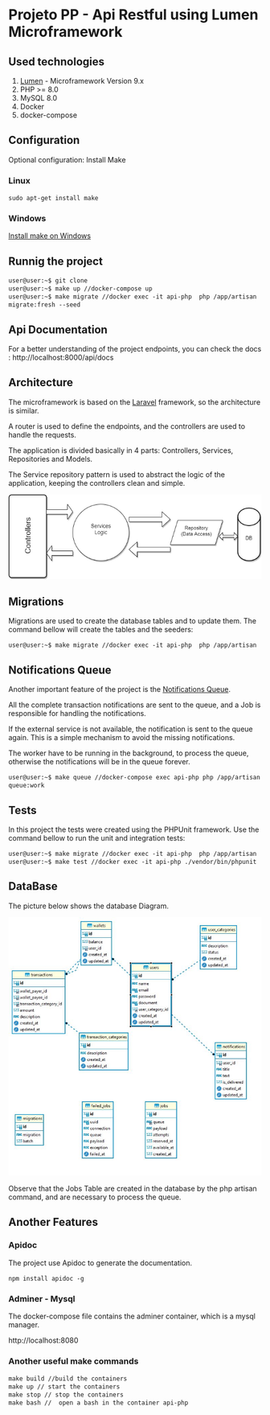 # Projeto PP - Api Restful using Lumen Microframework

## Used technologies

1. [Lumen](https://lumen.laravel.com/docs/9.x) - Microframework Version 9.x 
2. PHP >= 8.0
3. MySQL 8.0
4. Docker
5. docker-compose



## Configuration 

Optional configuration: Install Make

### Linux
```
sudo apt-get install make
```
### Windows
[Install make on Windows](https://stackoverflow.com/questions/32127524/how-to-install-and-use-make-in-windows)


## Runnig the project
```
user@user:~$ git clone 
user@user:~$ make up //docker-compose up
user@user:~$ make migrate //docker exec -it api-php  php /app/artisan migrate:fresh --seed 
```
## Api Documentation
For a better understanding of the project endpoints, you can check the docs : http://localhost:8000/api/docs


## Architecture

The microframework is based on the [Laravel](https://laravel.com/) framework, so the architecture is similar. 

A router is used to define the endpoints, and the controllers are used to handle the requests.

The application is divided basically in 4 parts: Controllers, Services, Repositories and Models.

The Service repository pattern is used to abstract the logic of the application, keeping the controllers clean and simple.

![alt text](service-repository.png "Service Repository Pattern")

## Migrations

Migrations are used to create the database tables and to update them.
The command bellow will create the tables and the seeders:

```
user@user:~$ make migrate //docker exec -it api-php  php /app/artisan 
```

## Notifications Queue

Another important feature of the project is the [Notifications Queue](https://laravel.com/docs/queues#notifications).

All the complete transaction notifications are sent to the queue, and a Job is responsible for handling the notifications. 

If the external service is not available, the notification is sent to the queue again. This is a simple mechanism to avoid the missing notifications.

The worker have to be running in the background, to process the queue, otherwise the notifications will be in the queue forever.

```
user@user:~$ make queue //docker-compose exec api-php php /app/artisan queue:work
```

## Tests

In this project the tests were created using the PHPUnit framework. 
Use the command bellow to run the unit and integration tests:

```
user@user:~$ make migrate //docker exec -it api-php  php /app/artisan 
user@user:~$ make test //docker exec -it api-php ./vendor/bin/phpunit
```

## DataBase

The picture below shows the database Diagram.

![alt text](DER.jpg "Database Diagram")


Observe that the Jobs Table are created in the database by the php artisan command, and are necessary to process the queue.

## Another Features

### Apidoc

The project use Apidoc to generate the documentation.

```
npm install apidoc -g
```

### Adminer - Mysql

The docker-compose file contains the adminer container, which is a mysql manager.

http://localhost:8080


### Another useful make commands
```
make build //build the containers
make up // start the containers
make stop // stop the containers
make bash //  open a bash in the container api-php
```


